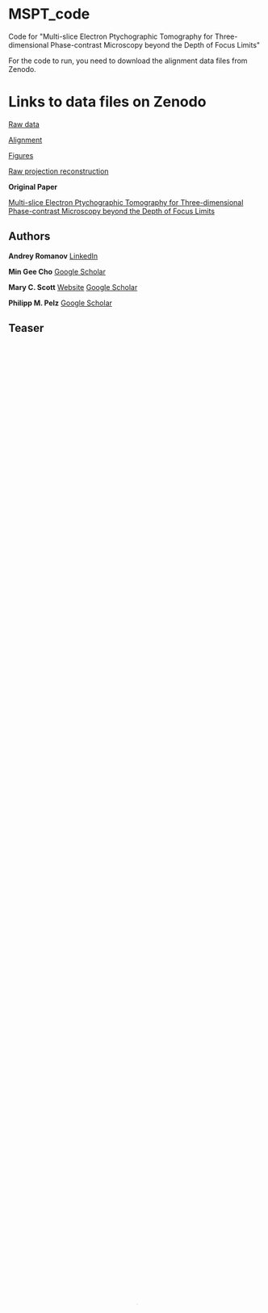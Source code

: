 # MSPT_code
Code for "Multi-slice Electron Ptychographic Tomography for Three-dimensional Phase-contrast Microscopy beyond the Depth of Focus Limits"

For the code to run, you need to download the alignment data files from Zenodo.

# Links to data files on Zenodo 

[Raw data](https://zenodo.org/records/13836702)

[Alignment](https://zenodo.org/records/14258195/files/alignment.tar.gz?download=1)

[Figures](https://zenodo.org/records/14258195/files/figures.tar.gz?download=1)

[Raw projection reconstruction](https://zenodo.org/records/14258195/files/raw_projection_reconstruction.tar.gz?download=1)


**Original Paper** 

[Multi-slice Electron Ptychographic Tomography for Three-dimensional Phase-contrast Microscopy beyond the Depth of Focus Limits](http://arxiv.org/abs/2311.02580)

## Authors

**Andrey Romanov**
[LinkedIn](https://www.linkedin.com/in/avmromanov/)

**Min Gee Cho**
[Google Scholar](https://scholar.google.com/citations?user=RxSmujsAAAAJ&hl=en)

**Mary C. Scott**
[Website](https://mse.berkeley.edu/people_new/scott/) 
[Google Scholar](https://scholar.google.com/citations?user=QQaPgTwAAAAJ&hl=en)

**Philipp M. Pelz**
[Google Scholar](https://scholar.google.com/citations?user=d-lXKR8AAAAJ&hl=en)

## Teaser

<video width="100%" height="100%" autoplay muted controls loop allowfullscreen preload="metadata" controlslist="nodownload noplaybackrate" poster="https://pelzlab.science/MSPT/images/eclipse_header.png">
  <source src="https://pelzlab.science/MSPT/images/video.mp4" type="video/mp4">
Your browser does not support the video tag.
</video>

## Citation

```
@article{Romanov_Cho_Scott_Pelz_2023, title={Multi-slice Electron Ptychographic Tomography for Three-dimensional Phase-contrast Microscopy beyond the Depth of Focus Limits}, url={http://arxiv.org/abs/2311.02580}, DOI={10.48550/arXiv.2311.02580}, number={arXiv:2311.02580}, publisher={arXiv}, author={Romanov, Andrey and Cho, Min Gee and Scott, Mary Cooper and Pelz, Philipp}, year={2023}, month=nov }
```